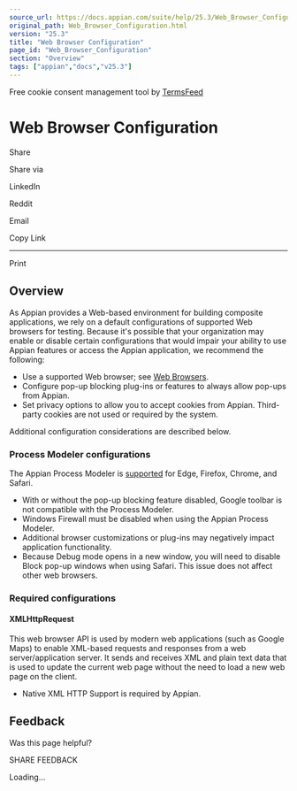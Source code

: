 ```yaml
---
source_url: https://docs.appian.com/suite/help/25.3/Web_Browser_Configuration.html
original_path: Web_Browser_Configuration.html
version: "25.3"
title: "Web Browser Configuration"
page_id: "Web_Browser_Configuration"
section: "Overview"
tags: ["appian","docs","v25.3"]
---
```



Free cookie consent management tool by [TermsFeed](https://www.termsfeed.com/)

# Web Browser Configuration

Share

Share via

LinkedIn

Reddit

Email

Copy Link

* * *

Print

## Overview

As Appian provides a Web-based environment for building composite applications, we rely on a default configurations of supported Web browsers for testing. Because it's possible that your organization may enable or disable certain configurations that would impair your ability to use Appian features or access the Appian application, we recommend the following:

-   Use a supported Web browser; see [Web Browsers](System_Requirements.html#web-browsers).
-   Configure pop-up blocking plug-ins or features to always allow pop-ups from Appian.
-   Set privacy options to allow you to accept cookies from Appian. Third-party cookies are not used or required by the system.

Additional configuration considerations are described below.

### Process Modeler configurations

The Appian Process Modeler is [supported](System_Requirements.html#appian-feature-support-by-browser) for Edge, Firefox, Chrome, and Safari.

-   With or without the pop-up blocking feature disabled, Google toolbar is not compatible with the Process Modeler.
-   Windows Firewall must be disabled when using the Appian Process Modeler.
-   Additional browser customizations or plug-ins may negatively impact application functionality.
-   Because Debug mode opens in a new window, you will need to disable Block pop-up windows when using Safari. This issue does not affect other web browsers.

### Required configurations

#### XMLHttpRequest

This web browser API is used by modern web applications (such as Google Maps) to enable XML-based requests and responses from a web server/application server. It sends and receives XML and plain text data that is used to update the current web page without the need to load a new web page on the client.

-   Native XML HTTP Support is required by Appian.

## Feedback

Was this page helpful?

SHARE FEEDBACK

Loading...